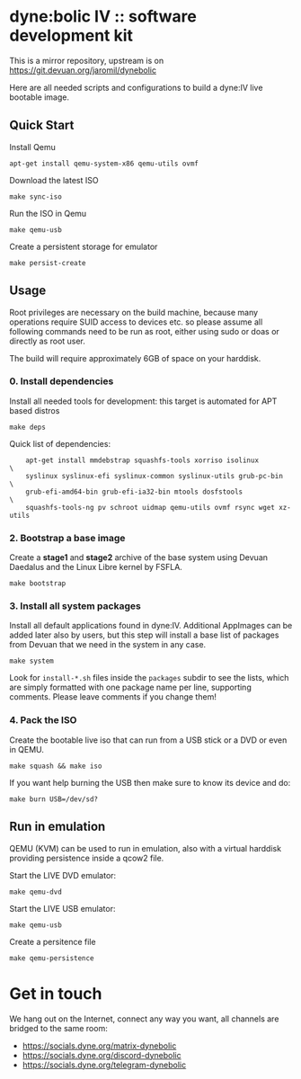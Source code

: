 # dyne:bolic IV :: software development kit

This is a mirror repository, upstream is on https://git.devuan.org/jaromil/dynebolic

Here are all needed scripts and configurations to build a dyne:IV live bootable image.

## Quick Start

Install Qemu
```
apt-get install qemu-system-x86 qemu-utils ovmf
```

Download the latest ISO
```
make sync-iso
```

Run the ISO in Qemu
```
make qemu-usb
```

Create a persistent storage for emulator
```
make persist-create
```

## Usage

Root privileges are necessary on the build machine, because many operations require SUID access to devices etc. so please assume all following commands need to be run as root, either using sudo or doas or directly as root user.

The build will require approximately 6GB of space on your harddisk.

### 0. Install dependencies

Install all needed tools for development: this target is automated for APT based distros
```
make deps
```
Quick list of dependencies:
```
	apt-get install mmdebstrap squashfs-tools xorriso isolinux			\
    syslinux syslinux-efi syslinux-common syslinux-utils grub-pc-bin	\
    grub-efi-amd64-bin grub-efi-ia32-bin mtools dosfstools				\
    squashfs-tools-ng pv schroot uidmap qemu-utils ovmf rsync wget xz-utils
```


### 2. Bootstrap a base image

Create a **stage1** and **stage2** archive of the base system using Devuan Daedalus and the Linux Libre kernel by FSFLA.

```
make bootstrap
```

### 3. Install all system packages

Install all default applications found in dyne:IV. Additional AppImages can be added later also by users, but this step will install a base list of packages from Devuan that we need in the system in any case.

```
make system
```

Look for `install-*.sh` files inside the `packages` subdir to see the lists, which are simply formatted with one package name per line, supporting comments. Please leave comments if you change them!

### 4. Pack the ISO

Create the bootable live iso that can run from a USB stick or a DVD or even in QEMU.

```
make squash && make iso
```

If you want help burning the USB then make sure to know its device and do:
```
make burn USB=/dev/sd?
```

## Run in emulation

QEMU (KVM) can be used to run in emulation, also with a virtual harddisk providing persistence inside a qcow2 file.

Start the LIVE DVD emulator:
```
make qemu-dvd
```

Start the LIVE USB emulator:
```
make qemu-usb
```

Create a persitence file
```
make qemu-persistence
```

# Get in touch

We hang out on the Internet, connect any way you want, all channels
are bridged to the same room:

- https://socials.dyne.org/matrix-dynebolic
- https://socials.dyne.org/discord-dynebolic
- https://socials.dyne.org/telegram-dynebolic
